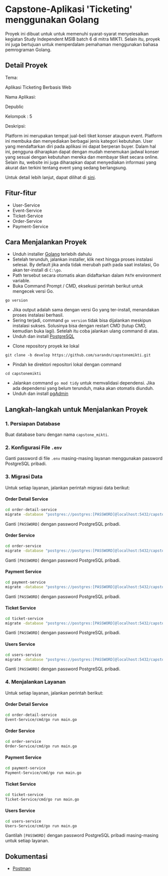 # Capstone-Aplikasi 'Ticketing' menggunakan Golang

Proyek ini dibuat untuk untuk memenuhi syarat-syarat menyelesaikan kegiatan Study Independent MSIB batch 6 di mitra MIKTI. Selain itu, proyek ini juga bertujuan untuk memperdalam pemahaman menggunakan bahasa pemrograman Golang.

## Detail Proyek
Tema:

Aplikasi Ticketing Berbasis Web

Nama Aplikasi:

Depublic

Kelompok : 5

Deskripsi:

Platform ini merupakan tempat jual-beli tiket konser ataupun event. Platform ini membuka dan menyediakan berbagai jenis kategori kebutuhan. User yang mendaftarkan diri pada aplikasi ini dapat berperan buyer. Dalam hal ini, pengguna diharapkan dapat dengan mudah menemukan jadwal konser yang sesuai dengan kebutuhan mereka dan membayar tiket secara online. Selain itu, website ini juga diharapkan dapat menyediakan informasi yang akurat dan terkini tentang event yang sedang berlangsung.

Untuk detail lebih lanjut, dapat dilihat di [sini](https://docs.google.com/presentation/d/1Fg5eM2pDcXrN-cETuHndRRCExXjVBkF2KInIeNDFTqs/edit#slide=id.g248d5834739_0_11).
## Fitur-fitur 
- User-Service
- Event-Service
- Ticket-Service
- Order-Service
- Payment-Service

## Cara Menjalankan Proyek

- Unduh installer [Golang](https://golang.org/dl/) terlebih dahulu
- Setelah terunduh, jalankan installer, klik next hingga proses instalasi selesai. By default jika anda tidak merubah path pada saat instalasi, Go akan ter-install di ```C:\go```. 
- Path tersebut secara otomatis akan didaftarkan dalam ```PATH``` environment variable.
- Buka Command Prompt / CMD, eksekusi perintah berikut untuk mengecek versi Go.
```
go version
```
- Jika output adalah sama dengan versi Go yang ter-install, menandakan proses instalasi berhasil.
- Sering terjadi, command ```go version``` tidak bisa dijalankan meskipun instalasi sukses. Solusinya bisa dengan restart CMD (tutup CMD, kemudian buka lagi). Setelah itu coba jalankan ulang command di atas.
- Unduh dan install [PostgreSQL](https://www.postgresql.org/download/)
* Clone repository proyek ke lokal
```
git clone -b develop https://github.com/sarandn/capstonemikti.git
```
- Pindah ke direktori repositori lokal dengan command
```
cd capstonemikti
```

- Jalankan command ```go mod tidy``` untuk memvalidasi dependensi. Jika ada dependensi yang belum terunduh, maka akan otomatis diunduh.
- Unduh dan install [pgAdmin](https://www.pgadmin.org/download/)


## Langkah-langkah untuk Menjalankan Proyek

### 1. Persiapan Database

Buat database baru dengan nama `capstone_mikti`.

### 2. Konfigurasi File `.env`

Ganti password di file `.env` masing-masing layanan menggunakan password PostgreSQL pribadi.

### 3. Migrasi Data

Untuk setiap layanan, jalankan perintah migrasi data berikut:

#### Order Detail Service

```bash
cd order-detail-service
migrate -database "postgres://postgres:[PASSWORD]@localhost:5432/capstone_mikti?sslmode=disable" -path db/migrations up
```
Ganti `[PASSWORD]` dengan password PostgreSQL pribadi.

#### Order Service

```bash
cd order-service
migrate -database "postgres://postgres:[PASSWORD]@localhost:5432/capstone_mikti?sslmode=disable" -path db/migrations up
```
Ganti `[PASSWORD]` dengan password PostgreSQL pribadi.

#### Payment Service

```bash
cd payment-service
migrate -database "postgres://postgres:[PASSWORD]@localhost:5432/capstone_mikti?sslmode=disable" -path db/migrations up
```
Ganti `[PASSWORD]` dengan password PostgreSQL pribadi.

#### Ticket Service

```bash
cd ticket-service
migrate -database "postgres://postgres:[PASSWORD]@localhost:5432/capstone_mikti?sslmode=disable" -path db/migrations up
```
Ganti `[PASSWORD]` dengan password PostgreSQL pribadi.

#### Users Service

```bash
cd users-service
migrate -database "postgres://postgres:[PASSWORD]@localhost:5432/capstone_mikti?sslmode=disable" -path db/migrations up
```
Ganti `[PASSWORD]` dengan password PostgreSQL pribadi.

### 4. Menjalankan Layanan

Untuk setiap layanan, jalankan perintah berikut:

#### Order Detail Service

```bash
cd order-detail-service
Event-Service/cmd/go run main.go
```

#### Order Service

```bash
cd order-service
Order-Service/cmd/go run main.go
```

#### Payment Service

```bash
cd payment-service
Payment-Service/cmd/go run main.go
```

#### Ticket Service

```bash
cd ticket-service
Ticket-Service/cmd/go run main.go
```

#### Users Service

```bash
cd users-service
Users-Service/cmd/go run main.go
```

Gantilah `[PASSWORD]` dengan password PostgreSQL pribadi masing-masing untuk setiap layanan.

## Dokumentasi

- [Postman](https://depublic.postman.co/workspace/depublic-Workspace~ee94f749-a3c4-446c-8a87-b9f1b81e6d6b/collection/36476173-355ef619-c23c-4e1e-8e39-cd818f80304d?action=share&creator=36277884)
